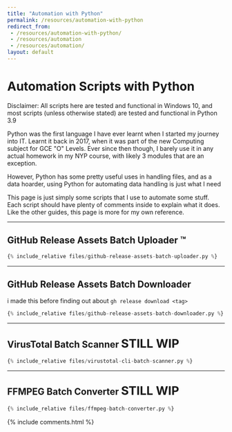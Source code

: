 ```yaml
---
title: "Automation with Python"
permalink: /resources/automation-with-python
redirect_from:
 - /resources/automation-with-python/
 - /resources/automation
 - /resources/automation/
layout: default
---
```

# Automation Scripts with Python 

Disclaimer: All scripts here are tested and functional in Windows 10, and most scripts (unless otherwise stated) are tested and functional in Python 3.9

Python was the first language I have ever learnt when I started my journey into IT. Learnt it back in 2017, when it was part of the new Computing subject for GCE "O" Levels. Ever since then though, I barely use it in any actual homework in my NYP course, with likely 3 modules that are an exception.

However, Python has some pretty useful uses in handling files, and as a data hoarder, using Python for automating data handling is just what I need

This page is just simply some scripts that I use to automate some stuff. Each script should have plenty of comments inside to explain what it does. Like the other guides, this page is more for my own reference.
<hr>

## GitHub Release Assets Batch **Uploader** &#8482;
``` py
{% include_relative files/github-release-assets-batch-uploader.py %}
```
<hr>

## GitHub Release Assets Batch **Downloader**
i made this before finding out about `gh release download <tag>`
``` py
{% include_relative files/github-release-assets-batch-downloader.py %}
```
<hr>

## VirusTotal Batch Scanner <span style="font-size:130%">STILL WIP</span>
``` py
{% include_relative files/virustotal-cli-batch-scanner.py %}
```
<hr>

## FFMPEG Batch Converter <span style="font-size:130%">STILL WIP</span>
``` py
{% include_relative files/ffmpeg-batch-converter.py %}
```

{% include comments.html %}